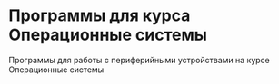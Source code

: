 # Программы для курса Операционные системы

Программы для работы с периферийными устройствами на курсе Операционные системы
